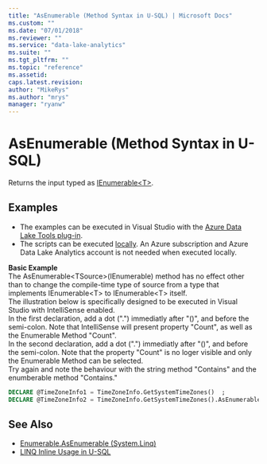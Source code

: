 ```yaml
---
title: "AsEnumerable (Method Syntax in U-SQL) | Microsoft Docs"
ms.custom: ""
ms.date: "07/01/2018"
ms.reviewer: ""
ms.service: "data-lake-analytics"
ms.suite: ""
ms.tgt_pltfrm: ""
ms.topic: "reference"
ms.assetid: 
caps.latest.revision: 
author: "MikeRys"
ms.author: "mrys"
manager: "ryanw"
---
```


# AsEnumerable (Method Syntax in U-SQL)
Returns the input typed as [IEnumerable\<T>](https://docs.microsoft.com/dotnet/api/system.collections.generic.ienumerable-1).

## Examples
- The examples can be executed in Visual Studio with the [Azure Data Lake Tools plug-in](https://www.microsoft.com/download/details.aspx?id=49504).  
- The scripts can be executed [locally](https://docs.microsoft.com/azure/data-lake-analytics/data-lake-analytics-data-lake-tools-get-started#run-u-sql-locally).  An Azure subscription and Azure Data Lake Analytics account is not needed when executed locally.
 
**Basic Example**  
The AsEnumerable\<TSource>(IEnumerable<TSource>) method has no effect other than to change the compile-time type of source from a type that implements IEnumerable\<T> to IEnumerable\<T> itself.  
The illustration below is specifically designed to be executed in Visual Studio with IntelliSense enabled.  
In the first declaration, add a dot (".") immediatly after "()", and before the semi-colon.  Note that IntelliSense will present property "Count",
as well as the Enumerable Method "Count".  
In the second declaration, add a dot (".") immediatly after "()", and before the semi-colon.  Note that the property "Count" is no loger visible and only the Enumerable Method can be selected.  
Try again and note the behaviour with the string method "Contains" and the enumberable method "Contains."
```sql
DECLARE @TimeZoneInfo1 = TimeZoneInfo.GetSystemTimeZones()  ;
DECLARE @TimeZoneInfo2 = TimeZoneInfo.GetSystemTimeZones().AsEnumerable()  ;
```

## See Also
* [Enumerable.AsEnumerable (System.Linq)](https://docs.microsoft.com/dotnet/api/system.linq.enumerable.AsEnumerable)
* [LINQ Inline Usage in U-SQL](linq-inline-usage-in-u-sql.md)
